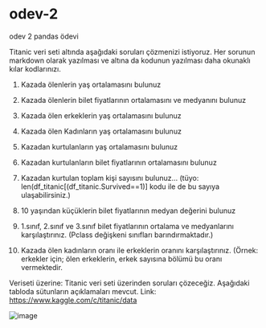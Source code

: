 # odev-2
odev 2 pandas ödevi

Titanic veri seti altında aşağıdaki soruları çözmenizi istiyoruz. Her sorunun markdown olarak yazılması ve altına da kodunun yazılması daha okunaklı kılar kodlarınızı.
1.	Kazada ölenlerin yaş ortalamasını bulunuz
2.	Kazada ölenlerin bilet fiyatlarının ortalamasını ve medyanını bulunuz
3.	Kazada ölen erkeklerin yaş ortalamasını bulunuz
4.	Kazada ölen Kadınların yaş ortalamasını bulunuz

5.	Kazadan kurtulanların yaş ortalamasını bulunuz
6.	Kazadan kurtulanların bilet fiyatlarının ortalamasını bulunuz
7.	Kazadan kurtulan toplam kişi sayısını bulunuz… 
(tüyo: len(df_titanic[(df_titanic.Survived==1)]   kodu ile de bu sayıya ulaşabilirsiniz.)

8.	10 yaşından küçüklerin bilet fiyatlarının medyan değerini bulunuz

9.	1.sınıf, 2.sınıf ve 3.sınıf bilet fiyatlarının ortalama ve medyanlarını karşılaştırınız. (Pclass değişkeni sınıfları barındırmaktadır.)

10.	Kazada ölen kadınların oranı ile erkeklerin oranını karşılaştırınız. (Örnek: erkekler için; ölen erkeklerin, erkek sayısına bölümü bu oranı vermektedir.

Veriseti üzerine:
Titanic veri seti üzerinden soruları çözeceğiz. Aşağıdaki tabloda sütunların açıklamaları mevcut.
Link: https://www.kaggle.com/c/titanic/data

![image](https://github.com/user-attachments/assets/91ea6840-be8c-4046-8deb-8388bf841374)
